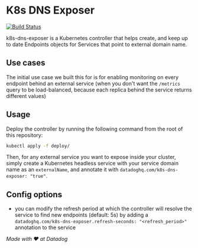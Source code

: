 # K8s DNS Exposer

[![Build Status](https://travis-ci.com/DataDog/k8s-dns-exposer.svg?token=2DPCP7qYuuA4XUjbZaqq&branch=master)](https://travis-ci.com/DataDog/k8s-dns-exposer)

k8s-dns-exposer is a Kubernetes controller that helps create, and keep up to date Endpoints objects for Services that point to external domain name.

## Use cases

The initial use case we built this for is for enabling monitoring on every endpoint behind an external service (when you don't want the `/metrics` query to be load-balanced, because each replica behind the service returns different values)

## Usage

Deploy the controller by running the following command from the root of this repository:

```bash
kubectl apply -f deploy/
```

Then, for any external service you want to expose inside your cluster, simply create a Kubernetes headless service with your service domain name as an `externalName`, and annotate it with `datadoghq.com/k8s-dns-exposer: "true"`.

## Config options

- you can modify the refresh period at which the controller will resolve the service to find new endpoints (default: 5s) by adding a `datadoghq.com/k8s-dns-exposer.refresh-seconds: "<refresh_period>"` annotation to the service

_Made with :heart: at Datadog_
